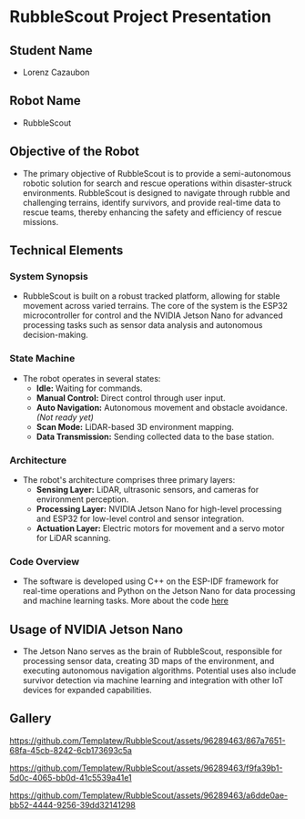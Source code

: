 # RubbleScout Project Presentation

## Student Name
- Lorenz Cazaubon

## Robot Name
- RubbleScout

## Objective of the Robot
- The primary objective of RubbleScout is to provide a semi-autonomous robotic solution for search and rescue operations within disaster-struck environments. RubbleScout is designed to navigate through rubble and challenging terrains, identify survivors, and provide real-time data to rescue teams, thereby enhancing the safety and efficiency of rescue missions.

## Technical Elements
### System Synopsis
- RubbleScout is built on a robust tracked platform, allowing for stable movement across varied terrains. The core of the system is the ESP32 microcontroller for control and the NVIDIA Jetson Nano for advanced processing tasks such as sensor data analysis and autonomous decision-making.

### State Machine
- The robot operates in several states:
  - **Idle:** Waiting for commands.
  - **Manual Control:** Direct control through user input.
  - **Auto Navigation:** Autonomous movement and obstacle avoidance. *(Not ready yet)*
  - **Scan Mode:** LiDAR-based 3D environment mapping.
  - **Data Transmission:** Sending collected data to the base station.
  
### Architecture
- The robot's architecture comprises three primary layers:
  - **Sensing Layer:** LiDAR, ultrasonic sensors, and cameras for environment perception.
  - **Processing Layer:** NVIDIA Jetson Nano for high-level processing and ESP32 for low-level control and sensor integration.
  - **Actuation Layer:** Electric motors for movement and a servo motor for LiDAR scanning.

### Code Overview
- The software is developed using C++ on the ESP-IDF framework for real-time operations and Python on the Jetson Nano for data processing and machine learning tasks.
More about the code [here](https://github.com/Templatew/RubbleScout/tree/main/Code)

## Usage of NVIDIA Jetson Nano
- The Jetson Nano serves as the brain of RubbleScout, responsible for processing sensor data, creating 3D maps of the environment, and executing autonomous navigation algorithms. Potential uses also include survivor detection via machine learning and integration with other IoT devices for expanded capabilities.


## **Gallery**

https://github.com/Templatew/RubbleScout/assets/96289463/867a7651-68fa-45cb-8242-6cb173693c5a



https://github.com/Templatew/RubbleScout/assets/96289463/f9fa39b1-5d0c-4065-bb0d-41c5539a41e1


https://github.com/Templatew/RubbleScout/assets/96289463/a6dde0ae-bb52-4444-9256-39dd32141298


